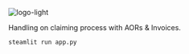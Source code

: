 ![logo-light](https://github.com/user-attachments/assets/288d59a1-b0dd-4351-8598-7747a75cd126)

Handling on claiming process with AORs & Invoices.

```shell
steamlit run app.py
```
